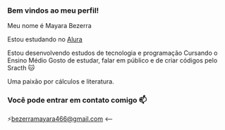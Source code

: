 ### Bem vindos ao meu perfil!

Meu nome é Mayara Bezerra 

Estou estudando no [Alura](https://alura.com.br)

Estou desenvolvendo estudos de tecnologia e programação
Cursando o Ensino Médio
Gosto de estudar, falar em público e de criar códigos pelo Sracth 🐱

Uma paixão por cálculos e literatura.


### Você pode entrar em contato comigo 📫

⚡bezerramayara466@gmail.com <--




